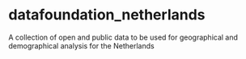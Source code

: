 # datafoundation_netherlands
A collection of open and public data to be used for geographical and demographical analysis for the Netherlands
